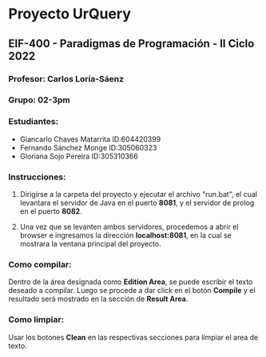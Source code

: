 # Proyecto UrQuery

## EIF-400 - Paradigmas de Programación - II Ciclo 2022

### Profesor: Carlos Loría-Sáenz

### Grupo: 02-3pm

### Estudiantes:
* Giancarlo Chaves Matarrita ID:604420399
* Fernando Sánchez Monge ID:305060323
* Gloriana Sojo Pereira ID:305310366

### Instrucciones:

1. Dirigirse a la carpeta del proyecto y ejecutar el archivo "run.bat", el cual levantara el servidor
de Java en el puerto **8081**, y el servidor de prolog en el puerto **8082**.

2. Una vez que se levanten ambos servidores, procedemos a abrir el browser e ingresamos la dirección **localhost:8081**, en la cual se mostrara la ventana principal del proyecto.

### Como compilar:

Dentro de la área designada como **Edition Area**, se puede escribir el texto deseado a compilar. Luego se procede a dar click en el botón **Compile** y el resultado será mostrado en la sección de **Result Area**.

### Como limpiar:

Usar los botones **Clean** en las respectivas secciones para limpiar el area de texto.




